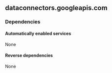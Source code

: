 ## dataconnectors.googleapis.com

### Dependencies

#### Automatically enabled services

None

#### Reverse dependencies

None
